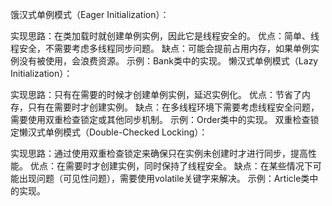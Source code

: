 饿汉式单例模式（Eager Initialization）：

实现思路：在类加载时就创建单例实例，因此它是线程安全的。
优点：简单、线程安全，不需要考虑多线程同步问题。
缺点：可能会提前占用内存，如果单例实例没有被使用，会浪费资源。
示例：Bank类中的实现。
懒汉式单例模式（Lazy Initialization）：

实现思路：只有在需要的时候才创建单例实例，延迟实例化。
优点：节省了内存，只有在需要时才创建实例。
缺点：在多线程环境下需要考虑线程安全问题，需要使用双重检查锁定或其他同步机制。
示例：Order类中的实现。
双重检查锁定懒汉式单例模式（Double-Checked Locking）：

实现思路：通过使用双重检查锁定来确保只在实例未创建时才进行同步，提高性能。
优点：在需要时才创建实例，同时保持了线程安全。
缺点：在某些情况下可能出现问题（可见性问题），需要使用volatile关键字来解决。
示例：Article类中的实现。